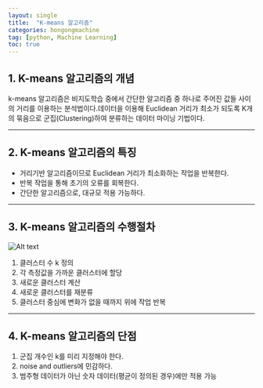 ```yaml
---
layout: single
title:  "K-means 알고리즘"
categories: hongongmachine
tag: [python, Machine Learning]
toc: true
---
```


## 1. K-means 알고리즘의 개념

k-means 알고리즘은 비지도학습 중에서 간단한 알고리즘 중 하나로 주어진 값들 사이의 거리를 이용하는 분석법이다.데이터을 이용해 Euclidean 거리가 최소가 되도록 K개의 묶음으로 군집(Clustering)하여 분류하는 데이터 마이닝 기법이다.

***

## 2. K-means 알고리즘의 특징

 - 거리기반 알고리즘이므로 Euclidean 거리가 최소화하는 작업을 반복한다.
 - 반복 작업을 통해 초기의 오류를 회복한다.
 - 간단한 알고리즘으로, 대규모 적용 가능하다.

***

## 3. K-means 알고리즘의 수행절차

![Alt text](https://i.esdrop.com/d/f/uVJApfFjHN/CsL6B3lru8.jpg)

 1. 클러스터 수 k 정의
 2. 각 측정값을 가까운 클러스터에 할당
 3. 새로운 클러스터 계산
 4. 새로운 클러스터를 재분류 
 5. 클러스터 중심에 변화가 없을 때까지 위에 작업 반복

***

## 4. K-means 알고리즘의 단점

 1. 군집 개수인 k를 미리 지정해야 한다.
 2. noise and outliers에 민감하다.
 3. 범주형 데이터가 아닌 숫자 데이터(평균이 정의된 경우)에만 적용 가능


